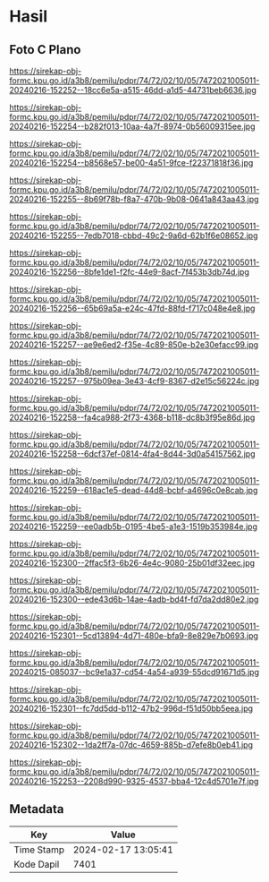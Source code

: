 # Hasil

## Foto C Plano

https://sirekap-obj-formc.kpu.go.id/a3b8/pemilu/pdpr/74/72/02/10/05/7472021005011-20240216-152252--18cc6e5a-a515-46dd-a1d5-44731beb6636.jpg

https://sirekap-obj-formc.kpu.go.id/a3b8/pemilu/pdpr/74/72/02/10/05/7472021005011-20240216-152254--b282f013-10aa-4a7f-8974-0b56009315ee.jpg

https://sirekap-obj-formc.kpu.go.id/a3b8/pemilu/pdpr/74/72/02/10/05/7472021005011-20240216-152254--b8568e57-be00-4a51-9fce-f22371818f36.jpg

https://sirekap-obj-formc.kpu.go.id/a3b8/pemilu/pdpr/74/72/02/10/05/7472021005011-20240216-152255--8b69f78b-f8a7-470b-9b08-0641a843aa43.jpg

https://sirekap-obj-formc.kpu.go.id/a3b8/pemilu/pdpr/74/72/02/10/05/7472021005011-20240216-152255--7edb7018-cbbd-49c2-9a6d-62b1f6e08652.jpg

https://sirekap-obj-formc.kpu.go.id/a3b8/pemilu/pdpr/74/72/02/10/05/7472021005011-20240216-152256--8bfe1de1-f2fc-44e9-8acf-7f453b3db74d.jpg

https://sirekap-obj-formc.kpu.go.id/a3b8/pemilu/pdpr/74/72/02/10/05/7472021005011-20240216-152256--65b69a5a-e24c-47fd-88fd-f717c048e4e8.jpg

https://sirekap-obj-formc.kpu.go.id/a3b8/pemilu/pdpr/74/72/02/10/05/7472021005011-20240216-152257--ae9e6ed2-f35e-4c89-850e-b2e30efacc99.jpg

https://sirekap-obj-formc.kpu.go.id/a3b8/pemilu/pdpr/74/72/02/10/05/7472021005011-20240216-152257--975b09ea-3e43-4cf9-8367-d2e15c56224c.jpg

https://sirekap-obj-formc.kpu.go.id/a3b8/pemilu/pdpr/74/72/02/10/05/7472021005011-20240216-152258--fa4ca988-2f73-4368-b118-dc8b3f95e86d.jpg

https://sirekap-obj-formc.kpu.go.id/a3b8/pemilu/pdpr/74/72/02/10/05/7472021005011-20240216-152258--6dcf37ef-0814-4fa4-8d44-3d0a54157562.jpg

https://sirekap-obj-formc.kpu.go.id/a3b8/pemilu/pdpr/74/72/02/10/05/7472021005011-20240216-152259--618ac1e5-dead-44d8-bcbf-a4696c0e8cab.jpg

https://sirekap-obj-formc.kpu.go.id/a3b8/pemilu/pdpr/74/72/02/10/05/7472021005011-20240216-152259--ee0adb5b-0195-4be5-a1e3-1519b353984e.jpg

https://sirekap-obj-formc.kpu.go.id/a3b8/pemilu/pdpr/74/72/02/10/05/7472021005011-20240216-152300--2ffac5f3-6b26-4e4c-9080-25b01df32eec.jpg

https://sirekap-obj-formc.kpu.go.id/a3b8/pemilu/pdpr/74/72/02/10/05/7472021005011-20240216-152300--ede43d6b-14ae-4adb-bd4f-fd7da2dd80e2.jpg

https://sirekap-obj-formc.kpu.go.id/a3b8/pemilu/pdpr/74/72/02/10/05/7472021005011-20240216-152301--5cd13894-4d71-480e-bfa9-8e829e7b0693.jpg

https://sirekap-obj-formc.kpu.go.id/a3b8/pemilu/pdpr/74/72/02/10/05/7472021005011-20240215-085037--bc9e1a37-cd54-4a54-a939-55dcd91671d5.jpg

https://sirekap-obj-formc.kpu.go.id/a3b8/pemilu/pdpr/74/72/02/10/05/7472021005011-20240216-152301--fc7dd5dd-b112-47b2-996d-f51d50bb5eea.jpg

https://sirekap-obj-formc.kpu.go.id/a3b8/pemilu/pdpr/74/72/02/10/05/7472021005011-20240216-152302--1da2ff7a-07dc-4659-885b-d7efe8b0eb41.jpg

https://sirekap-obj-formc.kpu.go.id/a3b8/pemilu/pdpr/74/72/02/10/05/7472021005011-20240216-152253--2208d990-9325-4537-bba4-12c4d5701e7f.jpg


## Metadata

| Key        | Value               |
| ---------- | ------------------- |
| Time Stamp | 2024-02-17 13:05:41 |
| Kode Dapil | 7401                |



